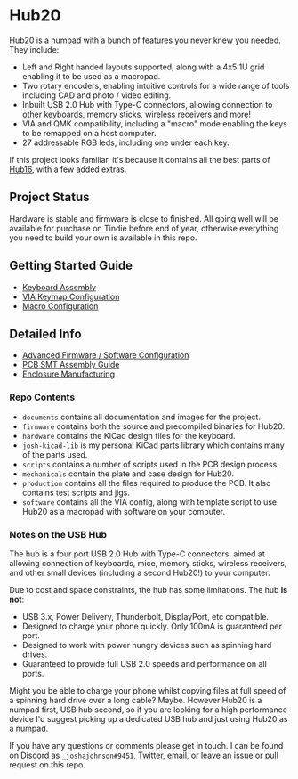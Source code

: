 # Hub20

Hub20 is a numpad with a bunch of features you never knew you needed. They include:

- Left and Right handed layouts supported, along with a 4x5 1U grid enabling it to be used as a macropad.
- Two rotary encoders, enabling intuitive controls for a wide range of tools including CAD and photo / video editing.
- Inbuilt USB 2.0 Hub with Type-C connectors, allowing connection to other keyboards, memory sticks, wireless receivers and more!
- VIA and QMK compatibility, including a "macro" mode enabling the keys to be remapped on a host computer.
- 27 addressable RGB leds, including one under each key.

If this project looks familiar, it's because it contains all the best parts of [Hub16](https://github.com/joshajohnson/Hub16), with a few added extras.

## Project Status

Hardware is stable and firmware is close to finished. All going well will be available for purchase on Tindie before end of year, otherwise everything you need to build your own is available in this repo.

## Getting Started Guide

- [Keyboard Assembly](documents/keyboard-assembly.md)
- [VIA Keymap Configuration](documents/via.md)
- [Macro Configuration](documents/macro.md)

## Detailed Info

- [Advanced Firmware / Software Configuration](documents/advanced-config.md)
- [PCB SMT Assembly Guide](documents/pcba.md)
- [Enclosure Manufacturing](documents/enclosure.md)

### Repo Contents

- `documents` contains all documentation and images for the project.
- `firmware` contains both the source and precompiled binaries for Hub20.
- `hardware` contains the KiCad design files for the keyboard.
- `josh-kicad-lib` is my personal KiCad parts library which contains many of the parts used.
- `scripts` contains a number of scripts used in the PCB design process.
- `mechanicals` contain the plate and case design for Hub20.
- `production` contains all the files required to produce the PCB. It also contains test scripts and jigs.
- `software` contains all the VIA config, along with template script to use Hub20 as a macropad with software on your computer.

### Notes on the USB Hub

The hub is a four port USB 2.0 Hub with Type-C connectors, aimed at allowing connection of keyboards, mice, memory sticks, wireless receivers, and other small devices (including a second Hub20!)  to your computer.

Due to cost and space constraints, the hub has some limitations. The hub **is not**:

- USB 3.x, Power Delivery, Thunderbolt, DisplayPort, etc compatible. 
- Designed to charge your phone quickly. Only 100mA is guaranteed per port.
- Designed to work with power hungry devices such as spinning hard drives.
- Guaranteed to provide full USB 2.0 speeds and performance on all ports.

Might you be able to charge your phone whilst copying files at full speed of a spinning hard drive over a long cable? Maybe. However Hub20 is a numpad first, USB hub second, so if you are looking for a high performance device I'd suggest picking up a dedicated USB hub and just using Hub20 as a numpad.

If you have any questions or comments please get in touch. I can be found on Discord as `_joshajohnson#9451`, [Twitter](https://twitter.com/_joshajohnson), email, or leave an issue or pull request on this repo.
